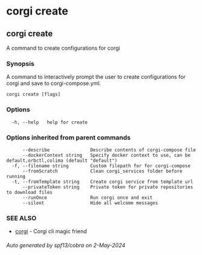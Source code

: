 # corgi create

## corgi create

A command to create configurations for corgi

### Synopsis

A command to interactively prompt the user to create configurations for corgi and save to corgi-compose.yml.

```
corgi create [flags]
```

### Options

```
  -h, --help   help for create
```

### Options inherited from parent commands

```
      --describe               Describe contents of corgi-compose file
      --dockerContext string   Specify docker context to use, can be default,orbctl,colima (default "default")
  -f, --filename string        Custom filepath for for corgi-compose
      --fromScratch            Clean corgi_services folder before running
  -t, --fromTemplate string    Create corgi service from template url
      --privateToken string    Private token for private repositories to download files
      --runOnce                Run corgi once and exit
      --silent                 Hide all welcome messages
```

### SEE ALSO

* [corgi](corgi)	 - Corgi cli magic friend

###### Auto generated by spf13/cobra on 2-May-2024
